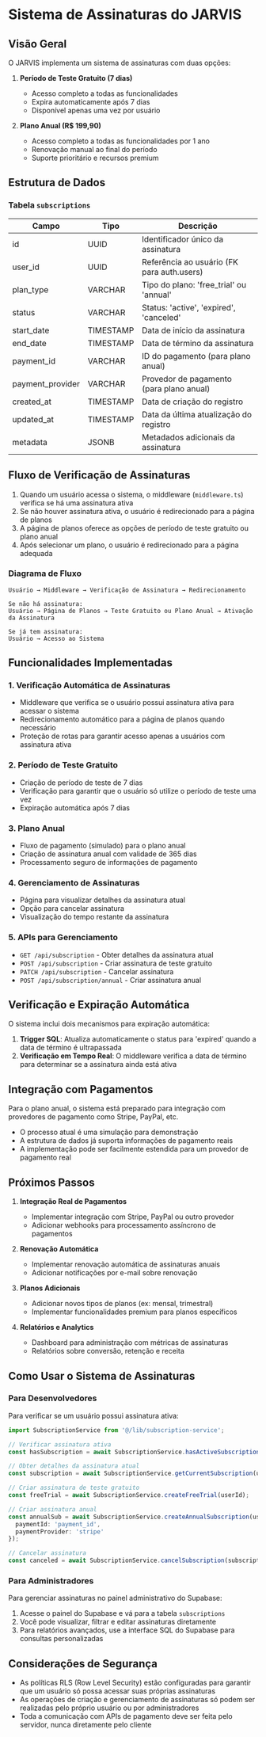 # Sistema de Assinaturas do JARVIS

## Visão Geral

O JARVIS implementa um sistema de assinaturas com duas opções:

1. **Período de Teste Gratuito (7 dias)**
   - Acesso completo a todas as funcionalidades
   - Expira automaticamente após 7 dias
   - Disponível apenas uma vez por usuário

2. **Plano Anual (R$ 199,90)**
   - Acesso completo a todas as funcionalidades por 1 ano
   - Renovação manual ao final do período
   - Suporte prioritário e recursos premium

## Estrutura de Dados

### Tabela `subscriptions`

| Campo | Tipo | Descrição |
|-------|------|-----------|
| id | UUID | Identificador único da assinatura |
| user_id | UUID | Referência ao usuário (FK para auth.users) |
| plan_type | VARCHAR | Tipo do plano: 'free_trial' ou 'annual' |
| status | VARCHAR | Status: 'active', 'expired', 'canceled' |
| start_date | TIMESTAMP | Data de início da assinatura |
| end_date | TIMESTAMP | Data de término da assinatura |
| payment_id | VARCHAR | ID do pagamento (para plano anual) |
| payment_provider | VARCHAR | Provedor de pagamento (para plano anual) |
| created_at | TIMESTAMP | Data de criação do registro |
| updated_at | TIMESTAMP | Data da última atualização do registro |
| metadata | JSONB | Metadados adicionais da assinatura |

## Fluxo de Verificação de Assinaturas

1. Quando um usuário acessa o sistema, o middleware (`middleware.ts`) verifica se há uma assinatura ativa
2. Se não houver assinatura ativa, o usuário é redirecionado para a página de planos
3. A página de planos oferece as opções de período de teste gratuito ou plano anual
4. Após selecionar um plano, o usuário é redirecionado para a página adequada

### Diagrama de Fluxo

```
Usuário → Middleware → Verificação de Assinatura → Redirecionamento

Se não há assinatura:
Usuário → Página de Planos → Teste Gratuito ou Plano Anual → Ativação da Assinatura

Se já tem assinatura:
Usuário → Acesso ao Sistema
```

## Funcionalidades Implementadas

### 1. Verificação Automática de Assinaturas

- Middleware que verifica se o usuário possui assinatura ativa para acessar o sistema
- Redirecionamento automático para a página de planos quando necessário
- Proteção de rotas para garantir acesso apenas a usuários com assinatura ativa

### 2. Período de Teste Gratuito

- Criação de período de teste de 7 dias
- Verificação para garantir que o usuário só utilize o período de teste uma vez
- Expiração automática após 7 dias

### 3. Plano Anual

- Fluxo de pagamento (simulado) para o plano anual
- Criação de assinatura anual com validade de 365 dias
- Processamento seguro de informações de pagamento

### 4. Gerenciamento de Assinaturas

- Página para visualizar detalhes da assinatura atual
- Opção para cancelar assinatura
- Visualização do tempo restante da assinatura

### 5. APIs para Gerenciamento

- `GET /api/subscription` - Obter detalhes da assinatura atual
- `POST /api/subscription` - Criar assinatura de teste gratuito
- `PATCH /api/subscription` - Cancelar assinatura
- `POST /api/subscription/annual` - Criar assinatura anual

## Verificação e Expiração Automática

O sistema inclui dois mecanismos para expiração automática:

1. **Trigger SQL**: Atualiza automaticamente o status para 'expired' quando a data de término é ultrapassada
2. **Verificação em Tempo Real**: O middleware verifica a data de término para determinar se a assinatura ainda está ativa

## Integração com Pagamentos

Para o plano anual, o sistema está preparado para integração com provedores de pagamento como Stripe, PayPal, etc.

- O processo atual é uma simulação para demonstração
- A estrutura de dados já suporta informações de pagamento reais
- A implementação pode ser facilmente estendida para um provedor de pagamento real

## Próximos Passos

1. **Integração Real de Pagamentos**
   - Implementar integração com Stripe, PayPal ou outro provedor
   - Adicionar webhooks para processamento assíncrono de pagamentos

2. **Renovação Automática**
   - Implementar renovação automática de assinaturas anuais
   - Adicionar notificações por e-mail sobre renovação

3. **Planos Adicionais**
   - Adicionar novos tipos de planos (ex: mensal, trimestral)
   - Implementar funcionalidades premium para planos específicos

4. **Relatórios e Analytics**
   - Dashboard para administração com métricas de assinaturas
   - Relatórios sobre conversão, retenção e receita

## Como Usar o Sistema de Assinaturas

### Para Desenvolvedores

Para verificar se um usuário possui assinatura ativa:

```typescript
import SubscriptionService from '@/lib/subscription-service';

// Verificar assinatura ativa
const hasSubscription = await SubscriptionService.hasActiveSubscription(userId);

// Obter detalhes da assinatura atual
const subscription = await SubscriptionService.getCurrentSubscription(userId);

// Criar assinatura de teste gratuito
const freeTrial = await SubscriptionService.createFreeTrial(userId);

// Criar assinatura anual
const annualSub = await SubscriptionService.createAnnualSubscription(userId, {
  paymentId: 'payment_id',
  paymentProvider: 'stripe'
});

// Cancelar assinatura
const canceled = await SubscriptionService.cancelSubscription(subscriptionId);
```

### Para Administradores

Para gerenciar assinaturas no painel administrativo do Supabase:

1. Acesse o painel do Supabase e vá para a tabela `subscriptions`
2. Você pode visualizar, filtrar e editar assinaturas diretamente
3. Para relatórios avançados, use a interface SQL do Supabase para consultas personalizadas

## Considerações de Segurança

- As políticas RLS (Row Level Security) estão configuradas para garantir que um usuário só possa acessar suas próprias assinaturas
- As operações de criação e gerenciamento de assinaturas só podem ser realizadas pelo próprio usuário ou por administradores
- Toda a comunicação com APIs de pagamento deve ser feita pelo servidor, nunca diretamente pelo cliente 